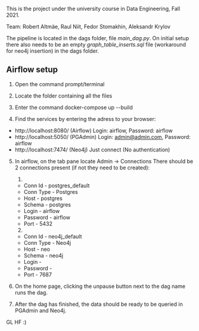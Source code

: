 This is the project under the university course in Data Engineering, Fall 2021.

Team: Robert Altmäe, Raul Niit, Fedor Stomakhin, Aleksandr Krylov

The pipeline is located in the dags folder, file *main_dag.py*.
On initial setup there also needs to be an empty *graph_table_inserts.sql* file (workaround for neo4j insertion) in the dags folder.

## Airflow setup

1) Open the command prompt/terminal

2) Locate the folder containing all the files

3) Enter the command
    docker-compose up --build

4) Find the services by entering the adress to your browser:
* http://localhost:8080/ (Airflow) Login: airflow, Password: airflow
* http://localhost:5050/ (PGAdmin) Login: admin@admin.com, Password: airflow
* http://localhost:7474/ (Neo4j) Just connect (No authentication)

5) In airflow, on the tab pane locate Admin -> Connections
There should be 2 connections present (if not they need to be created):  

    1) 
    * Conn Id - postgres_default
    * Conn Type - Postgres
    * Host - postgres
    * Schema - postgres
    * Login - airflow
    * Password - airflow
    * Port - 5432


    2)
    * Conn Id - neo4j_default
    * Conn Type - Neo4j
    * Host - neo
    * Schema - neo4j
    * Login - 
    * Password - 
    * Port - 7687

6) On the home page, clicking the unpause button next to the dag name runs the dag.

7) After the dag has finished, the data should be ready to be queried in PGAdmin and Neo4j.

GL HF :)
